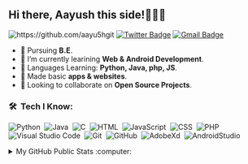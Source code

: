 <!-- - 👋 Hi, I’m @aayu5hgit
- 👀 I’m currently pursuing B.Tech
- 🌱 Beginner web developer, andriod developer
- 🌱 Currently Learning Python, Java, php, JS -->

## Hi there, Aayush this side!👨🏻‍💻


<img src="https://komarev.com/ghpvc/?username=aayu5hgit" alt="https://github.com/aayu5hgit" /> [![Twitter Badge](https://img.shields.io/badge/-_aayu5h-00acee?style=flat&logo=Twitter&logoColor=white)](https://twitter.com/_aayu5h "Follow me on Twitter")  [![Gmail Badge](https://img.shields.io/badge/-amtalreja02@gmail.com-c14438?style=flat&logo=Gmail&logoColor=white)](mailto:amtalreja02@gmail.com "Connect via Email")

- 🔭 Pursuing **B.E**.
- 🌱 I’m currently learining **Web & Android Development**.
- 🌱 Languages Learning: **Python, Java, php, JS**.
- 📍  Made basic **apps & websites**. 
- 👯 Looking to collaborate on **Open Source Projects**.
   

### 🛠 &nbsp;Tech I Know:

![Python](https://img.shields.io/badge/-Python-05122A?style=flat&logo=python)&nbsp;
![Java](https://img.shields.io/badge/-Java-05122A?style=flat&logo=Java&logoColor=FFA518)&nbsp;
![C](https://img.shields.io/badge/-C-05122A?style=flat&logo=C&logoColor=A8B9CC)&nbsp;
![HTML](https://img.shields.io/badge/-HTML-05122A?style=flat&logo=HTML5)&nbsp;
![JavaScript](https://img.shields.io/badge/-JavaScript-05122A?style=flat&logo=javascript)&nbsp;
![CSS](https://img.shields.io/badge/-CSS-05122A?style=flat&logo=CSS3&logoColor=1572B6)&nbsp;
![PHP](https://img.shields.io/badge/-PHP-05122A?style=flat&logo=php&logoColor=1572B6)&nbsp;
![Visual Studio Code](https://img.shields.io/badge/-Visual%20Studio%20Code-05122A?style=flat&logo=visual-studio-code&logoColor=007ACC)&nbsp;
![Git](https://img.shields.io/badge/-Git-05122A?style=flat&logo=git)&nbsp;
![GitHub](https://img.shields.io/badge/-GitHub-05122A?style=flat&logo=github)&nbsp;
![AdobeXd](https://img.shields.io/badge/-AdobeXd-05122A?style=plastic&logo=adobexd)&nbsp;
![AndroidStudio](https://img.shields.io/badge/-Android%20Studio-05122A?style=plastic&logo=android)&nbsp;

<details>
  <summary>My GitHub Public Stats :computer:</summary>
  <br/>
  
<table>
  <tr>
    <td>

 ![GitHub stats](https://github-readme-stats.vercel.app/api?username=aayu5hgit&show_icons=true&theme=darcula)
   </td>

   <td>  

 ![GitHub streak stats](https://github-readme-streak-stats.herokuapp.com/?user=aayu5hgit&theme=darcula)
     </td>
      </tr>
  </table>

![GitHub Activity Graph](https://activity-graph.herokuapp.com/graph?username=aayu5hgit&&theme=darcula)


</details>
